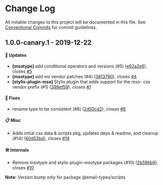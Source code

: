 # Change Log

All notable changes to this project will be documented in this file. See
[Conventional Commits](https://conventionalcommits.org) for commit guidelines.

## 1.0.0-canary.1 - 2019-12-22

#### 🚀 Updates

- **[msotype]** add conditional operators and versions (#5)
  ([e62a2e6](https://github.com/email-types/email-types/commit/e62a2e6)), closes
  [#5](https://github.com/email-types/email-types/issues/5)
- **[msotype]** add ms vendor patches (#4)
  ([3813790](https://github.com/email-types/email-types/commit/3813790)), closes
  [#4](https://github.com/email-types/email-types/issues/4)
- **[stylis-plugin-mso]** Stylis plugin that adds support for the mso- css
  vendor prefix (#1)
  ([399ef59](https://github.com/email-types/email-types/commit/399ef59)), closes
  [#1](https://github.com/email-types/email-types/issues/1)

#### 🐞 Fixes

- rename type to be consistent (#8)
  ([2d50cd2](https://github.com/email-types/email-types/commit/2d50cd2)), closes
  [#8](https://github.com/email-types/email-types/issues/8)

#### 📋 Misc

- Adds initial css data & scripts pkg, updates deps & readme, and cleanup (#14)
  ([60d53bd](https://github.com/email-types/email-types/commit/60d53bd)), closes
  [#14](https://github.com/email-types/email-types/issues/14)

#### 🛠 Internals

- Remove msotype and stylis-plugin-msotype packages (#10)
  ([2b59bb6](https://github.com/email-types/email-types/commit/2b59bb6)), closes
  [#10](https://github.com/email-types/email-types/issues/10)

**Note:** Version bump only for package @email-types/scripts
